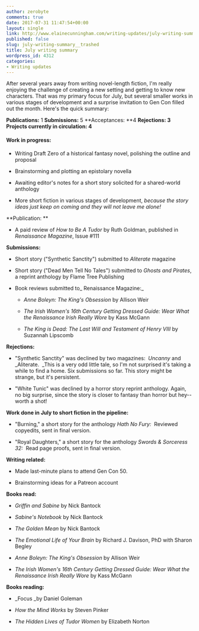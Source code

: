 ```yaml
---
author: zerobyte
comments: true
date: 2017-07-31 11:47:54+00:00
layout: single
link: http://www.elainecunningham.com/writing-updates/july-writing-summary__trashed/
published: false
slug: july-writing-summary__trashed
title: July writing summary
wordpress_id: 4312
categories:
- Writing updates
---
```


After several years away from writing novel-length fiction, I'm really enjoying the challenge of creating a new setting and getting to know new characters. That was my primary focus for July, but several smaller works in various stages of development and a surprise invitation to Gen Con filled out the month. Here's the quick summary:

**Publications:** 1
**Submissions:** 5
**Acceptances: **4
**Rejections: 3**
**Projects currently in circulation: 4**


#### **Work in progress:**





 	
  * Writing Draft Zero of a historical fantasy novel, polishing the outline and proposal

 	
  * Brainstorming and plotting an epistolary novella

 	
  * Awaiting editor's notes for a short story solicited for a shared-world anthology

 	
  * More short fiction in various stages of development, _because the story ideas just keep on coming and they will not leave me alone!_


**Publication: **



 	
  * A paid review of _How to Be A Tudor_ by Ruth Goldman, published in _Renaissance Magazine_, Issue #111


**Submissions:**



 	
  * Short story ("Synthetic Sanctity") submitted to _Aliterate_ magazine 

 	
  * Short story ("Dead Men Tell No Tales") submitted to _Ghosts and Pirates_, a reprint anthology by Flame Tree Publishing

 	
  * Book reviews submitted to_ Renaissance Magazine:_

 	
    * _Anne Boleyn: The King's Obsession_ by Allison Weir

 	
    * _The Irish Women's 16th Century Getting Dressed Guide: Wear What the Renaissance Irish Really Wore_ by Kass McGann

 	
    * _The King is Dead: The Last Will and Testament of Henry VIII_ by Suzannah Lipscomb





**Rejections:**



 	
  * "Synthetic Sanctity" was declined by two magazines:  _Uncanny_ and _Aliterate.  _This is a very odd little tale, so I'm not surprised it's taking a while to find a home. Six submissions so far. This story might be strange, but it's persistent.

 	
  * "White Tunic" was declined by a horror story reprint anthology. Again, no big surprise, since the story is closer to fantasy than horror but hey--worth a shot!


**Work done in July to short fiction in the pipeline:**



 	
  * "Burning," a short story for the anthology _Hath No Fury:_  Reviewed copyedits, sent in final version.

 	
  * "Royal Daughters," a short story for the anthology _Swords & Sorceress 32:_  Read page proofs, sent in final version.


**Writing related:**



 	
  * Made last-minute plans to attend Gen Con 50.

 	
  * Brainstorming ideas for a Patreon account


**Books read:**



 	
  * _Griffin and Sabine_ by Nick Bantock

 	
  * _Sabine's Notebook_ by Nick Bantock

 	
  * _The Golden Mean_ by Nick Bantock

 	
  * _The Emotional Life of Your Brain_ by Richard J. Davison, PhD with Sharon Begley

 	
  * _Anne Boleyn: The King's Obsession_ by Allison Weir

 	
  * _The Irish Women's 16th Century Getting Dressed Guide: Wear What the Renaissance Irish Really Wore_ by Kass McGann




**Books reading:**






 	
  * _Focus _by Daniel Goleman

 	
  * _How the Mind Works_ by Steven Pinker

 	
  * _The Hidden Lives of Tudor Women_ by Elizabeth Norton


